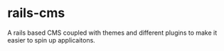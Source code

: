 # rails-cms
A rails based CMS coupled with themes and different plugins to make it easier to spin up applicaitons.
